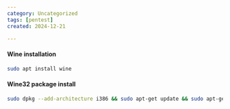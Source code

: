 ```yaml
---
category: Uncategorized
tags: [pentest]
created: 2024-12-21

---
```

#### Wine installation
```bash - kali
sudo apt install wine
```

#### Wine32 package install
```bash - kali
sudo dpkg --add-architecture i386 && sudo apt-get update && sudo apt-get install wine32
```


